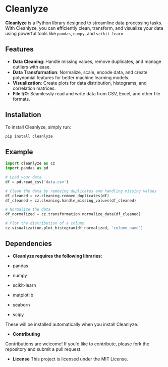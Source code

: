 # Cleanlyze

**Cleanlyze** is a Python library designed to streamline data processing tasks. With Cleanlyze, you can efficiently clean, transform, and visualize your data using powerful tools like `pandas`, `numpy`, and `scikit-learn`.

## Features

- **Data Cleaning**: Handle missing values, remove duplicates, and manage outliers with ease.
- **Data Transformation**: Normalize, scale, encode data, and create polynomial features for better machine learning models.
- **Visualization**: Create plots for data distribution, histograms, and correlation matrices.
- **File I/O**: Seamlessly read and write data from CSV, Excel, and other file formats.

## Installation

To install Cleanlyze, simply run:

```bash
pip install cleanlyze
```

## Example

```py
import cleanlyze as cz
import pandas as pd

# Load your data
df = pd.read_csv('data.csv')

# Clean the data by removing duplicates and handling missing values
df_cleaned = cz.cleaning.remove_duplicates(df)
df_cleaned = cz.cleaning.handle_missing_values(df_cleaned)

# Normalize the data
df_normalized = cz.transformation.normalize_data(df_cleaned)

# Plot the distribution of a column
cz.visualization.plot_histogram(df_normalized, 'column_name')
```
## Dependencies

- **Cleanlyze requires the following libraries:**

- pandas
- numpy
- scikit-learn
- matplotlib
- seaborn
- scipy

These will be installed automatically when you install Cleanlyze.

- **Contributing**

Contributions are welcome! If you'd like to contribute, please fork the repository and submit a pull request.

- **License**
This project is licensed under the MIT License.
